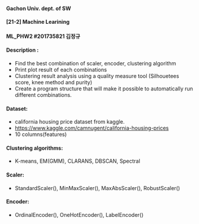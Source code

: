 #### Gachon Univ. dept. of SW 
#### [21-2] Machine Learining 
#### ML_PHW2 #201735821 김정규

#### Description : 
- Find the best combination of scaler, encoder, clustering algorithm 
- Print plot result of each combinations
- Clustering result analysis using a quality measure tool (Silhouetees score, knee method and purity)
- Create a program structure that will make it possible to automatically run different combinations.

#### Dataset: 
- california housing price dataset from kaggle.
- https://www.kaggle.com/camnugent/california-housing-prices
- 10 columns(features)


#### Clustering algorithms:
- K-means, EM(GMM), CLARANS, DBSCAN, Spectral 

#### Scaler:
- StandardScaler(), MinMaxScaler(), MaxAbsScaler(), RobustScaler()

#### Encoder: 
- OrdinalEncoder(), OneHotEncoder(), LabelEncoder()
